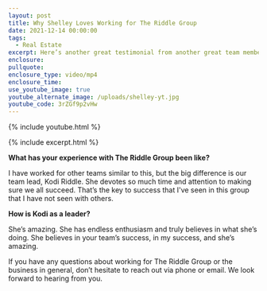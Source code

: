 ```yaml
---
layout: post
title: Why Shelley Loves Working for The Riddle Group
date: 2021-12-14 00:00:00
tags:
  - Real Estate
excerpt: Here’s another great testimonial from another great team member.
enclosure:
pullquote:
enclosure_type: video/mp4
enclosure_time:
use_youtube_image: true
youtube_alternate_image: /uploads/shelley-yt.jpg
youtube_code: 3rZGf9p2vHw
---
```

{% include youtube.html %}

{% include excerpt.html %}

**What has your experience with The Riddle Group been like?**

I have worked for other teams similar to this, but the big difference is our team lead, Kodi Riddle. She devotes so much time and attention to making sure we all succeed. That’s the key to success that I've seen in this group that I have not seen with others.

**How is Kodi as a leader?&nbsp;**

She’s amazing. She has endless enthusiasm and truly believes in what she’s doing. She believes in your team’s success, in my success, and she’s amazing.

If you have any questions about working for The Riddle Group or the business in general, don’t hesitate to reach out via phone or email. We look forward to hearing from you.
